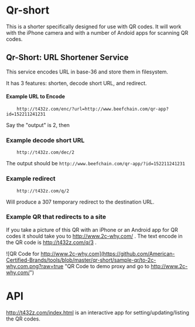 # Qr-short

This is a shorter specifically designed for use with QR codes.  It will work with
the iPhone camera and with a number of Andoid apps for scanning QR codes.

## Qr-Short: URL Shortener Service

This service encodes URL in base-36 and store them in filesystem.

It has 3 features: shorten, decode short URL, and redirect.

#### Example URL to Encode

```
	http://t432z.com/enc/?url=http://www.beefchain.com/qr-app?id=152211241231
```

Say the "output" is 2, then

### Example decode short URL

```
	http://t432z.com/dec/2
```

The output should be `http://www.beefchain.com/qr-app/?id=152211241231`


### Example redirect

```
	http://t432z.com/q/2
```

Will produce a 307 temporary redirect to the destination URL.

### Example QR that redirects to a site

If you take a picture of this QR with an iPhone or an Android app for QR codes
it should take you to http://www.2c-why.com/ . The text encode in the QR code is http://t432z.com/q/3 .

![QR Code for http://www.2c-why.com](https://github.com/American-Certified-Brands/tools/blob/master/qr-short/sample-qr/to-2c-why.com.png?raw=true "QR Code to demo proxy and go to http://www.2c-why.com/")


# API

http://t432z.com/index.html is an interactive app for setting/updating/listing the QR codes.


